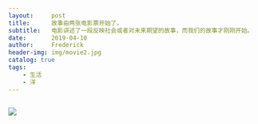 ```yaml
---
layout:     post
title:      故事由两张电影票开始了。 
subtitle:   电影讲述了一段反映社会或者对未来期望的故事，而我们的故事才刚刚开始。
date:       2019-04-10
author:     Frederick
header-img: img/movie2.jpg
catalog: true
tags:
    - 生活
    - 洋
---
```


```

```

![](https://github.com/FrederickHou/FrederickHou.github.io/blob/master/img/movie4.jpg?raw=true)